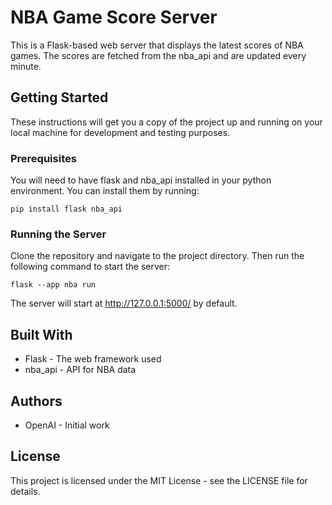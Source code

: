 # NBA Game Score Server
This is a Flask-based web server that displays the latest scores of NBA games. The scores are fetched from the nba_api and are updated every minute.

## Getting Started
These instructions will get you a copy of the project up and running on your local machine for development and testing purposes.

### Prerequisites
You will need to have flask and nba_api installed in your python environment. You can install them by running:

```
pip install flask nba_api
```

### Running the Server
Clone the repository and navigate to the project directory. Then run the following command to start the server:

```
flask --app nba run
```
The server will start at http://127.0.0.1:5000/ by default.

## Built With
- Flask - The web framework used
- nba_api - API for NBA data

## Authors
- OpenAI - Initial work

## License
This project is licensed under the MIT License - see the LICENSE file for details.
